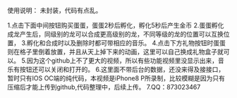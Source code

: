 使用说明：
未封装，代码有点乱。

1.点击下面中间按钮购买蛋蛋，蛋蛋2秒后孵化，孵化5秒后产生金币
2.蛋蛋孵化成龙产生后，同级别的龙可以合成更高级别的龙，不同等级的龙的位置可以互换位置，
3.孵化和合成时以及删除时都可带相应的音乐。
4.点击下方礼物按钮时蛋蛋则在格子里倒着放置，并且从天上掉下来的动画，这里可以自己换成礼物盒子就可以。
5.因为这个github上不了更大的视频，所以有些功能视频里没显示出来，音乐有按钮还可以关闭和打开的。
6.这里面不带后台的数据，还没来得及接接口，暂时只有IOS OC端的纯代码，本视频是iPhone8 P所录制，比较模糊是因为只有压缩后才能上传到github,代码整理中，后续上传。
7.QQ：873023467
